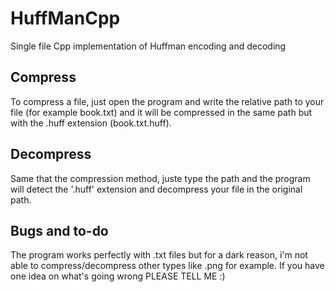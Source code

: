 # HuffManCpp
Single file Cpp implementation of Huffman encoding and decoding

## Compress
To compress a file, just open the program and write the relative path to your file (for example book.txt) and it will be compressed in the same path but with the .huff extension (book.txt.huff).

## Decompress
Same that the compression method, juste type the path and the program will detect the '.huff' extension and decompress your file in the original path.

## Bugs and to-do
The program works perfectly with .txt files but for a dark reason, i'm not able to compress/decompress other types like .png for example.
If you have one idea on what's going wrong PLEASE TELL ME :)
